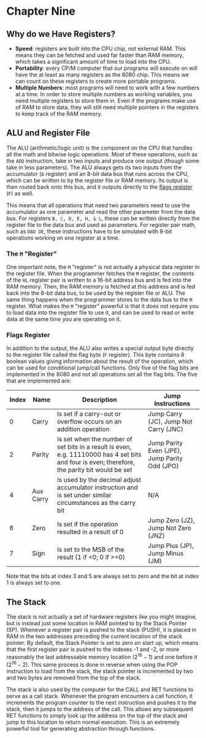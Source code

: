 # Chapter Nine
## Why do we Have Registers?
 - **Speed**: registers are built into the CPU chip, not external RAM. This means they can be fetched and used far faster than RAM memory, which takes a significant amount of time to load into the CPU.
 - **Portability**: every CP/M computer that our programs will execute on will have the at least as many registers as the 8080 chip. This means we can count on these registers to create more portable programs. 
 - **Multiple Numbers**: most programs will need to work with a few numbers at a time. In order to store multiple numbers as working variables, you need multiple registers to store them in. Even if the programs make use of RAM to store data, they will still need multiple pointers in the registers to keep track of the RAM memory.

## ALU and Register File
The ALU (arithmetic/logic unit) is the component on the CPU that handles all the math and bitwise logic operations. Most of these operations, such as the `ADD` instruction, take in two inputs and produce one output (though some take in less parameters). The ALU always gets its two inputs from the accumulator (`A` register) and an 8-bit data bus that runs across the CPU, which can be written to by the register file or RAM memory. Its output is then routed back onto this bus, and it outputs directly to the [flags register](#flags-register) (`F`) as well. 

This means that all operations that need two parameters need to use the accumulator as one parameter and read the other parameter from the data bus. For registers `B, C, D, E, H, & L`, these can be written directly from the register file to the data bus and used as parameters. For register pair math, such as `DAD DE`, these instructions have to be simulated with 8-bit operations working on one register at a time.

### The `M` "Register"
One important note, the `M` "register" is not actually a physical data register in the register file. When the programmer fetches the `M` register, the contents of the `HL` register pair is written to a 16-bit address bus and is fed into the RAM memory. Then, the RAM memory is fetched at this address and is fed back into the 8-bit data bus, to be used by the register file or ALU. The same thing happens when the programmer stores to the data bus to the `M` register. What makes the `M` "register" powerful is that it does not require you to load data into the register file to use it, and can be used to read or write data at the same time you are operating on it.

### Flags Register
In addition to the output, the ALU also writes a special output byte directly to the register file called the flag byte (`F` register). This byte contains 8 boolean values giving information about the result of the operation, which can be used for conditional jump/call functions. Only five of the flag bits are implemented in the 8080 and not all operations set all the flag bits. The five that are implemented are:

|Index|Name|Description|Jump Instructions|
|----|----|----|----|
|0|Carry|Is set if a carry-out or overflow occurs on an addition operation|Jump Carry (JC), Jump Not Carry (JNC)|
|2|Parity|Is set when the number of set bits in a result is even, e.g. 11110000 has 4 set bits and four is even; therefore, the parity bit would be set|Jump Parity Even (JPE), Jump Parity Odd (JPO)|
|4|Aux Carry|Is used by the decimal adjust accumulator instruction and is set under similar circumstances as the carry bit|N/A|
|6|Zero|Is set if the operation resulted in a result of 0|Jump Zero (JZ), Jump Not Zero (JNZ)|
|7|Sign|Is set to the MSB of the result (1 if <0; 0 if >=0)|Jump Plus (JP), Jump Minus (JM)|

Note that the bits at index 3 and 5 are always set to zero and the bit at index 1 is always set to one.

## The Stack
The stack is not actually a set of hardware registers like you might imagine, but is instead just some location in RAM pointed to by the Stack Pointer (SP). Whenever a register pair is pushed to the stack (PUSH), it is placed in RAM in the two addresses preceding the current location of the stack pointer. By default, the Stack Pointer is set to zero on start up, which means that the first register pair is pushed to the indexes -1 and -2, or more reasonably the last addressable memory location ($2^{16} - 1$) and one before it ($2^{16} - 2$). This same process is done in reverse when using the POP instruction to load from the stack, the stack pointer is incremented by two and two bytes are removed from the top of the stack.

The stack is also used by the computer for the CALL and RET functions to serve as a call stack. Whenever the program encounters a call function, it increments the program counter to the next instruction and pushes it to the stack, then it jumps to the address of the call. This allows any subsequent RET functions to simply look up the address on the top of the stack and jump to this location to return normal execution. This is an extremely powerful tool for generating abstraction through functions.